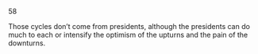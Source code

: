 58

Those cycles don’t come from presidents, although the presidents can do much to each or intensify the optimism of the upturns and the pain of the downturns.
